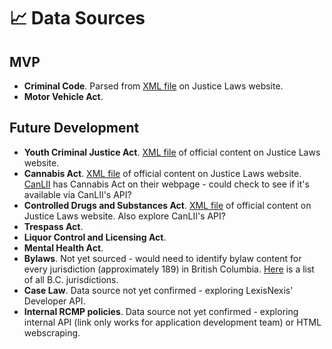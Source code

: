 # :chart_with_upwards_trend: Data Sources
## MVP
- **Criminal Code**. Parsed from [XML file](https://laws-lois.justice.gc.ca/eng/XML/C-46.xml) on Justice Laws website.
- **Motor Vehicle Act**.

## Future Development
- **Youth Criminal Justice Act**. [XML file](https://www.laws-lois.justice.gc.ca/eng/XML/Y-1.5.xml) of official content on Justice Laws website.
- **Cannabis Act**. [XML file](https://laws-lois.justice.gc.ca/eng/acts/C-24.5/) of official content on Justice Laws website. [CanLII](https://www.canlii.org/en/ca/laws/stat/sc-2018-c-16/latest/sc-2018-c-16.html) has Cannabis Act on their webpage - could check to see if it's available via CanLII's API?
- **Controlled Drugs and Substances Act**. [XML file](https://laws-lois.justice.gc.ca/eng/XML/C-38.8.xml) of official content on Justice Laws website. Also explore CanLII's API?
- **Trespass Act**. 
- **Liquor Control and Licensing Act**.
- **Mental Health Act**. 
- **Bylaws**. Not yet sourced - would need to identify bylaw content for every jurisdiction (approximately 189) in British Columbia. [Here](https://www.ubcm.ca/about-ubcm/member-directory) is a list of all B.C. jurisdictions.
- **Case Law**. Data source not yet confirmed - exploring LexisNexis' Developer API.
- **Internal RCMP policies**. Data source not yet confirmed - exploring internal API (link only works for application development team) or HTML webscraping.